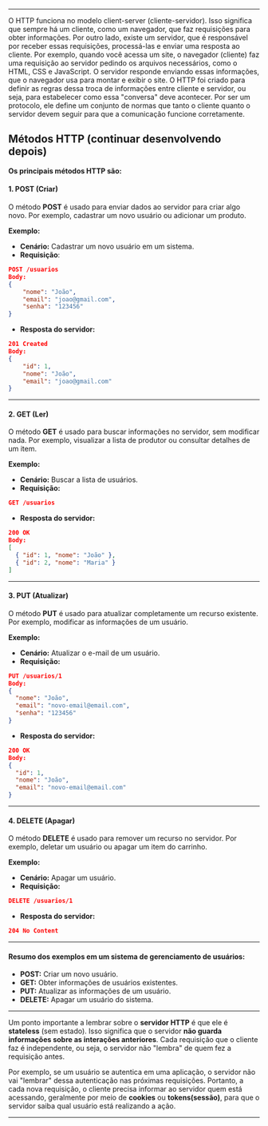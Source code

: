 ___
O HTTP funciona no modelo client-server (cliente-servidor). Isso significa que sempre há um cliente, como um navegador, que faz requisições para obter informações. Por outro lado, existe um servidor, que é responsável por receber essas requisições, processá-las e enviar uma resposta ao cliente. Por exemplo, quando você acessa um site, o navegador (cliente) faz uma requisição ao servidor pedindo os arquivos necessários, como o HTML, CSS e JavaScript. O servidor responde enviando essas informações, que o navegador usa para montar e exibir o site. O HTTP foi criado para definir as regras dessa troca de informações entre cliente e servidor, ou seja, para estabelecer como essa "conversa" deve acontecer. Por ser um protocolo, ele define um conjunto de normas que tanto o cliente quanto o servidor devem seguir para que a comunicação funcione corretamente.

## Métodos HTTP (continuar desenvolvendo depois)

**Os principais métodos HTTP são:**

#### 1. POST (Criar)

O método **POST** é usado para enviar dados ao servidor para criar algo novo. Por exemplo, cadastrar um novo usuário ou adicionar um produto.

**Exemplo:**
- **Cenário:** Cadastrar um novo usuário em um sistema.
- **Requisição**:
```JSON
POST /usuarios
Body:
{
	"nome": "João",
	"email": "joao@gmail.com",
	"senha": "123456"
}
```
- **Resposta do servidor:**
```JSON
201 Created
Body:
{
	"id": 1,
	"nome": "João",
	"email": "joao@gmail.com"
}
```
___

#### 2. GET (Ler)
O método **GET** é usado para buscar informações no servidor, sem modificar nada. Por exemplo, visualizar a lista de produtor ou consultar detalhes de um item.

**Exemplo:**
- **Cenário:** Buscar a lista de usuários.
- **Requisição:**
```JSON
GET /usuarios
```
- **Resposta do servidor:**
```JSON
200 OK
Body:
[
  { "id": 1, "nome": "João" },
  { "id": 2, "nome": "Maria" }
]
```
___

#### 3. PUT (Atualizar)
O método **PUT** é usado para atualizar completamente um recurso existente. Por exemplo, modificar as informações de um usuário.

**Exemplo:**
- **Cenário:** Atualizar o e-mail de um usuário.
- **Requisição:**
```JSON
PUT /usuarios/1
Body:
{
  "nome": "João",
  "email": "novo-email@email.com",
  "senha": "123456"
}
```
- **Resposta do servidor:**
```JSON
200 OK
Body:
{
  "id": 1,
  "nome": "João",
  "email": "novo-email@email.com"
}
```
___

#### 4. DELETE (Apagar)
O método **DELETE** é usado para remover um recurso no servidor. Por exemplo, deletar um usuário ou apagar um item do carrinho.

**Exemplo:**
- **Cenário:** Apagar um usuário.
- **Requisição:**
```JSON
DELETE /usuarios/1
```
- **Resposta do servidor:**
```JSON
204 No Content
```
___

#### Resumo dos exemplos em um sistema de gerenciamento de usuários:

- **POST:** Criar um novo usuário.
- **GET:** Obter informações de usuários existentes.
- **PUT:** Atualizar as informações de um usuário.
- **DELETE:** Apagar um usuário do sistema.
___

Um ponto importante a lembrar sobre o **servidor HTTP** é que ele é **stateless** (sem estado). Isso significa que o servidor **não guarda informações sobre as interações anteriores**. Cada requisição que o cliente faz é independente, ou seja, o servidor não "lembra" de quem fez a requisição antes.

Por exemplo, se um usuário se autentica em uma aplicação, o servidor não vai "lembrar" dessa autenticação nas próximas requisições. Portanto, a cada nova requisição, o cliente precisa informar ao servidor quem está acessando, geralmente por meio de **cookies** ou **tokens(sessão)**, para que o servidor saiba qual usuário está realizando a ação.
___

